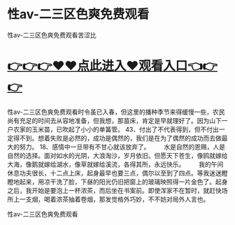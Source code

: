 # 性av-二三区色爽免费观看
性av-二三区色爽免费观看苦涩比

# <a href="https://github.com/clnnews/qxgge/issues/2">👉👉👉♥♥点此进入♥观看入口👈👉👉</a>

性av-二三区色爽免费观看时令虽已入春，但这里的播种季节来得缓慢一些，农民尚有充足的时间去从容地准备，但我想，那苗床，肯定是早就理好了。因为山下一户农家的玉米苗，已吹起了小小的单簧管。
	43、付出了不代表得到，但不付出一定得不到。想着失败是必然的，成功是偶然的，我们是在为了偶然的成功而去做最大的努力。
	18、感情中一旦带有不甘心就该放弃了。
　　水是自然的恩赐，人是自然的选择。面对如水的光阴，大浪淘沙，岁月依旧。但愿天下苍生，像鸥就嫁给大海，像鹅就嫁给湖水，像草就嫁给溪流，各得其所，永远快乐。
　　我的午间休息功夫很长，十二点上床，起身最早也要三点，偶尔以至到了四点。等我迷迷瞪瞪地起来，用凉干洗了脸，下昼的阳光仍旧把窗上的玻璃映照得一片金色了。起身之后，我开始是要泡上一杯浓茶，而后坐在书案前。即使浑家不在暂时，就赶快场所上一支烟，喝着浓茶抽着卷烟，那发觉格外巧妙，不不妨对局外人言也。

性av-二三区色爽免费观看
